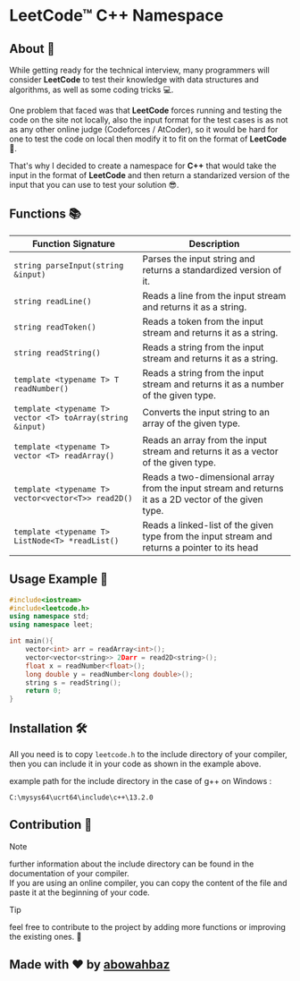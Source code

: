 # LeetCode&#8482; C++ Namespace

## About 📖

While getting ready for the technical interview, many programmers will consider <b>LeetCode</b> to test their knowledge with data structures and algorithms, as well as some coding tricks 💻.

One problem that faced was that <b>LeetCode</b> forces running and testing the code on the site not locally, also the input format for the test cases is as not as any other online judge (Codeforces / AtCoder), so it would be hard for one to test the code on local then modify it to fit on the format of <b>LeetCode</b> 🤕.

That's why I decided to create a namespace for <b>C++</b> that would take the input in the format of <b>LeetCode</b> and then return a standarized version of the input that you can use to test your solution 😎.

## Functions 📚

| Function Signature                                        | Description                                                                                          |
| --------------------------------------------------------- | ---------------------------------------------------------------------------------------------------- |
| `string parseInput(string &input)`                        | Parses the input string and returns a standardized version of it.                                    |
| `string readLine()`                                       | Reads a line from the input stream and returns it as a string.                                       |
| `string readToken()`                                      | Reads a token from the input stream and returns it as a string.                                      |
| `string readString()`                                     | Reads a string from the input stream and returns it as a string.                                     |
| `template <typename T> T readNumber()`                    | Reads a string from the input stream and returns it as a number of the given type.                   |
| `template <typename T> vector <T> toArray(string &input)` | Converts the input string to an array of the given type.                                             |
| `template <typename T> vector <T> readArray()`            | Reads an array from the input stream and returns it as a vector of the given type.                   |
| `template <typename T> vector<vector<T>> read2D()`        | Reads a two-dimensional array from the input stream and returns it as a 2D vector of the given type. |
| `template <typename T> ListNode<T> *readList()`           | Reads a linked-list of the given type from the input stream and returns a pointer to its head        |

## Usage Example 🚀

```cpp
#include<iostream>
#include<leetcode.h>
using namespace std;
using namespace leet;

int main(){
    vector<int> arr = readArray<int>();
    vector<vector<string>> 2Darr = read2D<string>();
    float x = readNumber<float>();
    long double y = readNumber<long double>();
    string s = readString();
    return 0;
}
```

## Installation 🛠️

All you need is to copy `leetcode.h` to the include directory of your compiler, then you can include it in your code as shown in the example above.

example path for the include directory in the case of g++ on Windows :

```
C:\mysys64\ucrt64\include\c++\13.2.0
```

## Contribution 🤝

> [!NOTE]
> further information about the include directory can be found in the documentation of your compiler.\
> If you are using an online compiler, you can copy the content of the file and paste it at the beginning of your code.

> [!TIP]
> feel free to contribute to the project by adding more functions or improving the existing ones. 🚀

## Made with ❤️ by [abowahbaz](https://github.com/abowahbaz)
